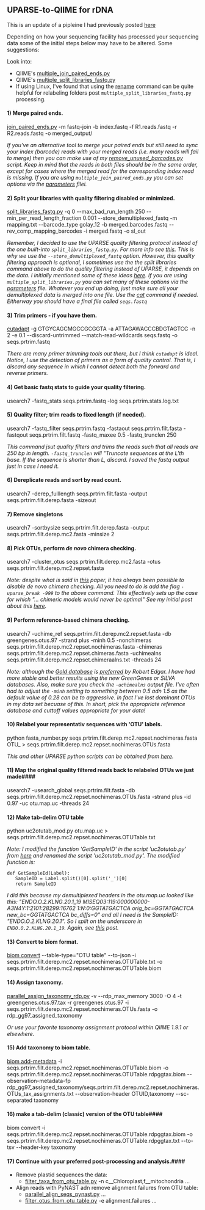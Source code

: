 ## UPARSE-to-QIIME for rDNA ##

This is an update of a pipleine I had previously posted [here](https://groups.google.com/forum/#!msg/qiime-forum/zqmvpnZe26g/ksFmMwDHPi8J)

Depending on how your sequencing facility has processed your sequencing data some of the initial steps below may have to be altered. Some suggestions:

Look into:
   - QIIME's [multiple_join_paired_ends.py](http://qiime.org/scripts/multiple_join_paired_ends.html)
   - QIIME's [multiple_split_libraries_fastq.py](http://qiime.org/scripts/multiple_split_libraries_fastq.html)
   - If using Linux, I've found that using the [rename](http://www.computerhope.com/unix/rename.htm) command can be quite helpful for relabeling folders post `multiple_split_libraries_fastq.py` processing.
    

#### 1) Merge paired ends. ####
[join_paired_ends.py](http://qiime.org/scripts/join_paired_ends.html) -m fastq-join -b index.fastq -f R1.reads.fastq -r R2.reads.fastq -o merged_output/

*If you've an alternative tool to merge your paired ends but still need to sync your index (barcode) reads with your merged reads (i.e. many reads will fail to merge) then you can make use of my [remove_unused_barcodes.py](https://gist.github.com/mikerobeson/e5c0f0678a4785f8cf05) script. Keep in mind that the reads in both files should be in the same order, except for cases where the merged read for the corresponding index read is missing. If you are using `multiple_join_paired_ends.py` you can set options via the [parameters](http://qiime.org/documentation/qiime_parameters_files.html) filei.*

#### 2) Split your libraries with quality filtering disabled or minimized. ####
[split_libraries_fastq.py](http://qiime.org/scripts/split_libraries_fastq.html) -q 0 --max_bad_run_length 250 --min_per_read_length_fraction 0.001 --store_demultiplexed_fastq -m mapping.txt --barcode_type golay_12 -b merged.barcodes.fastq --rev_comp_mapping_barcodes -i merged.fastq -o sl_out

*Remember, I decided to use the UPARSE quality filtering protocol instead of the one built-into `split_libraries_fastq.py`. For more info see [this](http://drive5.com/usearch/manual/avgq.html). This is why we use the `--store_demultiplexed_fastq` option. However, this quality filtering approach is optional, I sometimes use the the split libraries command above to do the quality filtering instead of UPARSE, it depends on the data. I initially mentioned some of these ideas [here](https://groups.google.com/d/msg/qiime-forum/zqmvpnZe26g/paTB6OSRiGwJ). If you are using `multiple_split_libraries.py` you can set many of these options via the [parameters](http://qiime.org/documentation/qiime_parameters_files.html) file. Whatever you end up doing, just make sure all your demultiplexed data is merged into one file. Use the [cat](https://en.wikipedia.org/wiki/Cat_(Unix)) command if needed. Eitherway you should have a final file called `seqs.fastq`*

#### 3) Trim primers - if you have them. ####
[cutadapt](https://github.com/marcelm/cutadapt) -g GTGYCAGCMGCCGCGGTA -a ATTAGAWACCCBDGTAGTCC -n 2 -e 0.1 --discard-untrimmed --match-read-wildcards seqs.fastq -o seqs.prtrim.fastq 

*There are many primer trimming tools out there, but I think `cutadapt` is ideal. Notice, I use the detection of primers as a form of quality control. That is, I discard any sequence in which I cannot detect both the forward and reverse primers.*

#### 4) Get basic fastq stats to guide your quality filtering. ####
usearch7 -fastq_stats seqs.prtrim.fastq -log seqs.prtrim.stats.log.txt

#### 5) Quality filter; trim reads to fixed length (if needed). ####
usearch7 -fastq_filter seqs.prtrim.fastq -fastaout seqs.prtrim.filt.fasta -fastqout seqs.prtrim.filt.fastq -fastq_maxee 0.5 -fastq_trunclen 250

*This command jsut quality filters and trims the reads such that all reads are 250 bp in length. `-fastq_trunclen` will "Truncate sequences at the L'th base. If the sequence is shorter than L, discard. I saved the fastq output just in case I need it.*

#### 6) Dereplicate reads and sort by read count. ####
usearch7 -derep_fulllength seqs.prtrim.filt.fasta -output seqs.prtrim.filt.derep.fasta -sizeout 

#### 7) Remove singletons ####
usearch7 -sortbysize seqs.prtrim.filt.derep.fasta -output seqs.prtrim.filt.derep.mc2.fasta -minsize 2

#### 8) Pick OTUs, perform *de novo* chimera checking. ####
usearch7 -cluster_otus seqs.prtrim.filt.derep.mc2.fasta -otus seqs.prtrim.filt.derep.mc2.repset.fasta

*Note: despite what is said in [this](http://onlinelibrary.wiley.com/doi/10.1111/1462-2920.12610/abstract;jsessionid=2CD2390EEFFF1D570F2B94CAC3638AA7.f04t04) paper, it has always been possible to disable de novo chimera checking. All you need to do is add the flag `-uparse_break -999` to the above command. This effectively sets up the case for which "... chimeric models would never be optimal" See my initial post about this [here](https://groups.google.com/d/msg/qiime-forum/zqmvpnZe26g/V7hUUskPrqgJ).*

#### 9) Perform reference-based chimera checking. ####
usearch7 -uchime_ref seqs.prtrim.filt.derep.mc2.repset.fasta -db greengenes.otus.97 -strand plus -minh 0.5 -nonchimeras seqs.prtrim.filt.derep.mc2.repset.nochimeras.fasta -chimeras seqs.prtrim.filt.derep.mc2.repset.chimeras.fasta -uchimealns seqs.prtrim.filt.derep.mc2.repset.chimeraalns.txt -threads 24

*Note: although the [Gold database](http://drive5.com/uchime/uchime_download.html) is [preferred](http://drive5.com/usearch/manual/uparse_pipeline.html) by Robert Edgar. I have had more stable and better results using the new GreenGenes or SILVA databases. Also, make sure you check the `-uchimealns` output file. I've often had to adjust the `-minh` setting to something between 0.5 adn 1.5 as the default value of 0.28 can be to aggressive. In fact I've lost dominant OTUs in my data set becuase of this. In short, pick the appropriate reference database and cuttoff values appropriate for your data!*

#### 10) Relabel your representativ sequences with 'OTU' labels. ####
python fasta_number.py seqs.prtrim.filt.derep.mc2.repset.nochimeras.fasta OTU_ > seqs.prtrim.filt.derep.mc2.repset.nochimeras.OTUs.fasta

*This and other UPARSE python scripts can be obtained from [here](http://drive5.com/python/).*

#### 11) Map the original quality filtered reads back to relabeled OTUs we just made####
usearch7 -usearch_global seqs.prtrim.filt.fasta -db seqs.prtrim.filt.derep.mc2.repset.nochimeras.OTUs.fasta -strand plus -id 0.97 -uc otu.map.uc -threads 24

#### 12) Make tab-delim OTU table ####
python uc2otutab_mod.py otu.map.uc > seqs.prtrim.filt.derep.mc2.repset.nochimeras.OTUTable.txt

*Note: I modified the function 'GetSampleID' in the script 'uc2otutab.py' from [here](http://drive5.com/python/) and renamed the script 'uc2otutab_mod.py'. The modified function is:*

    def GetSampleId(Label): 
       SampleID = Label.split()[0].split('_')[0] 
       return SampleID 

*I did this because my demultiplexed headers in the otu.map.uc looked like this:
"ENDO.O.2.KLNG.20.1_19 MISEQ03:119:000000000-A3N4Y:1:2101:28299:16762 1:N:0:GGTATGACTCA orig_bc=GGTATGACTCA new_bc=GGTATGACTCA bc_diffs=0" and all I need is the SampleID: "ENDO.O.2.KLNG.20.1". So I split on the underscore in `ENDO.O.2.KLNG.20.1_19`. Again, see [this](https://groups.google.com/d/msg/qiime-forum/zqmvpnZe26g/ksFmMwDHPi8J) post.*

#### 13) Convert to biom format. ####
[biom convert](http://biom-format.org/documentation/biom_conversion.html) --table-type="OTU table" --to-json -i seqs.prtrim.filt.derep.mc2.repset.nochimeras.OTUTable.txt -o seqs.prtrim.filt.derep.mc2.repset.nochimeras.OTUTable.biom

#### 14) Assign taxonomy. ####
[parallel_assign_taxonomy_rdp.py](http://qiime.org/scripts/parallel_assign_taxonomy_rdp.html) -v --rdp_max_memory 3000 -O 4 -t greengenes.otus.97.tax -r greengenes.otus.97 -i seqs.prtrim.filt.derep.mc2.repset.nochimeras.OTUs.fasta -o rdp_gg97_assigned_taxonomy

*Or use your favorite taxonomy assignment protocol within QIIME 1.9.1 or elsewhere.*

#### 15) Add taxonomy to biom table. ####
[biom add-metadata](http://biom-format.org/documentation/adding_metadata.html) -i seqs.prtrim.filt.derep.mc2.repset.nochimeras.OTUTable.biom -o seqs.prtrim.filt.derep.mc2.repset.nochimeras.OTUTable.rdpggtax.biom --observation-metadata-fp rdp_gg97_assigned_taxonomy/seqs.prtrim.filt.derep.mc2.repset.nochimeras.OTUs_tax_assignments.txt --observation-header OTUID,taxonomy --sc-separated taxonomy

#### 16) make a tab-delim (classic) version of the OTU table####
biom convert -i seqs.prtrim.filt.derep.mc2.repset.nochimeras.OTUTable.rdpggtax.biom -o seqs.prtrim.filt.derep.mc2.repset.nochimeras.OTUTable.rdpggtax.txt --to-tsv --header-key taxonomy

#### 17) Continue with your preferred post-processing and analysis.####
- Remove plastid sequences the data:
    - [filter_taxa_from_otu_table.py](http://qiime.org/scripts/filter_taxa_from_otu_table.html) -n  c\__Chloroplast,f\__mitochondria ...
- Align reads with PyNAST adn remove alignment failures from OTU table:
    - [parallel_align_seqs_pynast.py](http://qiime.org/scripts/parallel_align_seqs_pynast.html) ...
    - [filter_otus_from_otu_table.py](http://qiime.org/scripts/filter_otus_from_otu_table.html) -e alignment.failures ...
